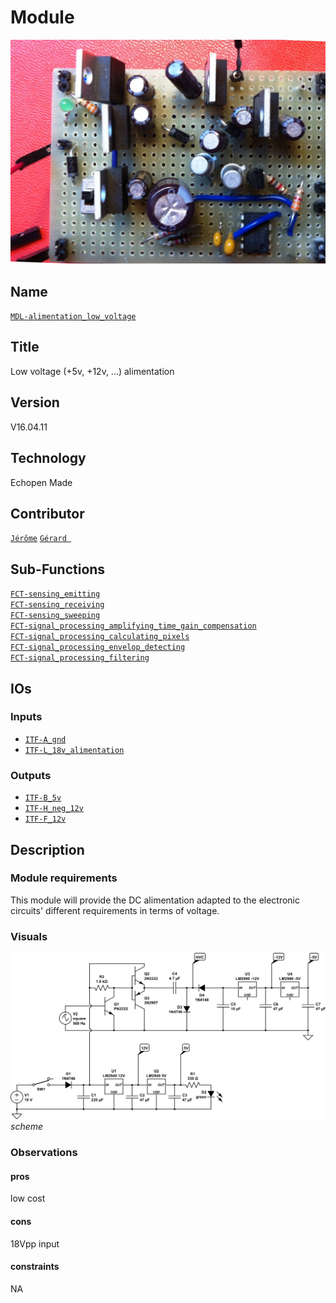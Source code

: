# Module
![](viewme.jpg)

## Name
[`MDL-alimentation_low_voltage`]()

## Title
Low voltage (+5v, +12v, ...) alimentation

## Version
V16.04.11  

## Technology
Echopen Made  

## Contributor

[`Jérôme`](../../contributors/CTB-jerome)
[`Gérard `](../../contributors/CTB-gerard)


## Sub-Functions
[`FCT-sensing_emitting`](../../functions/FCT-sensing_emitting)  
[`FCT-sensing_receiving`](../../functions/FCT-sensing_receiving)  
[`FCT-sensing_sweeping`](../../functions/FCT-sensing_sweeping)  
[`FCT-signal_processing_amplifying_time_gain_compensation`](../../functions/FCT-signal_processing_amplifying_time_gain_compensation)  
[`FCT-signal_processing_calculating_pixels`](../../functions/FCT-signal_processing_calculating_pixels)  
[`FCT-signal_processing_envelop_detecting`](../../functions/FCT-signal_processing_envelop_detecting)  
[`FCT-signal_processing_filtering`](../../functions/FCT-signal_processing_filtering)  
## IOs

### Inputs
* [`ITF-A_gnd`](../../interfaces/ITF-A_gnd)
* [`ITF-L_18v_alimentation`](../../interfaces/ITF-L_18v_alimentation)

### Outputs
* [`ITF-B_5v`](../../interfaces/ITF-B_5v)
* [`ITF-H_neg_12v`](../../interfaces/ITF-H_neg_12v)
* [`ITF-F_12v`](../../interfaces/ITF-F_12v)

## Description
### Module requirements
This module will provide the DC alimentation adapted to the electronic circuits' different requirements in terms of voltage.

### Visuals
![circuit](/modules/MDL-alimentation_low_voltage_home_made/images/circuit1.jpg)  
*scheme*    

### Observations

#### pros
low cost
#### cons
18Vpp input
#### constraints
NA
